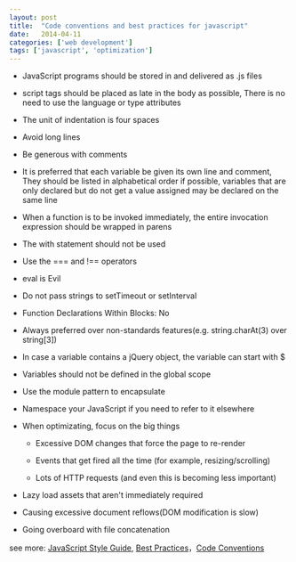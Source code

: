 ```yaml
---
layout: post
title:  "Code conventions and best practices for javascript"
date:   2014-04-11
categories: ['web development']
tags: ['javascript', 'optimization']
---
```


* JavaScript programs should be stored in and delivered as .js files

* script tags should be placed as late in the body as possible, There is no need to use the language or type attributes

* The unit of indentation is four spaces

* Avoid long lines

* Be generous with comments

* It is preferred that each variable be given its own line and comment, They should be listed in alphabetical order if possible, variables that are only declared but do not get a value assigned may be declared on the same line

* When a function is to be invoked immediately, the entire invocation expression should be wrapped in parens

* The with statement should not be used

* Use the === and !== operators

* eval is Evil

* Do not pass strings to setTimeout or setInterval

* Function Declarations Within Blocks: No

* Always preferred over non-standards features(e.g. string.charAt(3) over string[3])

* In case a variable contains a jQuery object, the variable can start with $

* Variables should not be defined in the global scope

* Use the module pattern to encapsulate

* Namespace your JavaScript if you need to refer to it elsewhere

* When optimizating, focus on the big things

    * Excessive DOM changes that force the page to re-render

    * Events that get fired all the time (for example, resizing/scrolling)

    * Lots of HTTP requests (and even this is becoming less important)


* Lazy load assets that aren't immediately required

* Causing excessive document reflows(DOM modification is slow)

* Going overboard with file concatenation

see more: [JavaScript Style Guide](https://github.com/airbnb/javascript), [Best Practices](https://github.com/stevekwan/best-practices/blob/master/javascript/best-practices.md)，[Code Conventions](https://www.crockford.com/code.html)
